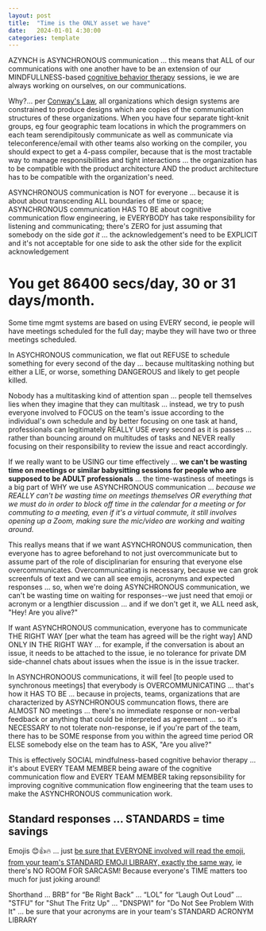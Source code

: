 ```yaml
---
layout: post
title:  "Time is the ONLY asset we have"
date:   2024-01-01 4:30:00
categories: template
---
```



AZYNCH is ASYNCHRONOUS communication ... this means that ALL of our communications with one another have to be an extension of our MINDFULLNESS-based [cognitive behavior therapy](https://en.wikipedia.org/wiki/Cognitive_behavioral_therapy) sessions, ie we are always working on ourselves, on our communications.

Why?... per [Conway's Law](https://en.wikipedia.org/wiki/Conway%27s_law), all organizations which design systems are constrained to produce designs which are copies of the communication structures of these organizations. When you have four separate tight-knit groups, eg four geographic team locations in which the programmers on each team serendipitously communicate as well as communicate via teleconference/email with other teams also working on the compiler, you should expect to get a 4-pass compiler, because that is the most tractable way to manage responsibilities and tight interactions ... the organization has to be compatible with the product architecture AND the product architecture has to be compatible with the organization's need.

ASYNCHRONOUS communication is NOT for everyone ... because it is about about transcending ALL boundaries of time or space; ASYNCHRONOUS communication HAS TO BE about cognitive communication flow engineering, ie EVERYBODY has take responsibility for listening and communicating; there's ZERO for just assuming that somebody on the side *got it* ... the acknowledgement's need to be EXPLICIT and it's not acceptable for one side to ask the other side for the explicit acknowledgement


# You get 86400 secs/day, 30 or 31 days/month.

Some time mgmt systems are based on using EVERY second, ie people will have meetings scheduled for the full day; maybe they will have two or three meetings scheduled.

In ASYCHRONOUS communication, we flat out REFUSE to schedule something for every second of the day ... because multitasking nothing but either a LIE, or worse, something DANGEROUS and likely to get people killed.

Nobody has a multitasking kind of attention span ... people tell themselves lies when they imagine that they can multitask ... instead, we try to push everyone involved to FOCUS on the team's issue according to the individual's own schedule and by better focusing on one task at hand, professionals can legitimately REALLY USE every second as it is passes ... rather than bouncing around on multitudes of tasks and NEVER really focusing on their responsibility to review the issue and react accordingly.

If we really want to be USING our time effectively ... **we can't be wasting time on meetings or similar babysitting sessions for people who are supposed to be ADULT professionals** ... the time-wastiness of meetings is a big part of WHY we use ASYNCHRONOUS communication ... *because we REALLY can't be wasting time on meetings themselves OR everything that we must do in order to block off time in the calendar for a meeting or for commuting to a meeting, even if it's a virtual commute, it still involves opening up a Zoom, making sure the mic/video are working and waiting around.*

This reallys means that if we want ASYNCHRONOUS communication, then everyone has to agree beforehand to not just overcommunicate but to assume part of the role of disciplinarian for ensuring that everyone else overcommunicates. Overcommunicating is necessary, because we can grok screenfuls of text and we can all see emojis, acronyms and expected responses ... so, when we're doing ASYNCHRONOUS communication, we can't be wasting time on waiting for responses--we just need that emoji or acronym or a lengthier discussion ... and if we don't get it, we ALL need ask, "Hey! Are you alive?" 
 
If want ASYNCHRONOUS communication, everyone has to communicate THE RIGHT WAY [per what the team has agreed will be the right way] AND ONLY IN THE RIGHT WAY ... for example, if the conversation is about an issue, it needs to be attached to the issue, ie no tolerance for private DM side-channel chats about issues when the issue is in the issue tracker.

In ASYNCHRONOOUS communications, it will feel [to people used to synchronous meetings] that everybody is OVERCOMMUNICATING ... that's how it HAS TO BE ... because in projects, teams, organizations that are characterized by ASYNCHRONOUS communcation flows, there are ALMOST NO meetings ... there's no immediate response or non-verbal feedback or anything that could be interpreted as agreement ... so it's NECESSARY to not tolerate non-response, ie if you're part of the team, there has to be SOME response from you within the agreed time period OR ELSE somebody else on the team has to ASK, "Are you alive?"

This is effectively SOCIAL mindfulness-based cognitive behavior therapy ... it's about EVERY TEAM MEMBER being aware of the cognitive communication flow and EVERY TEAM MEMBER taking repsonsibility for improving cognitive communication flow engineering that the team uses to make the ASYNCHRONOUS communication work.

## Standard responses ... STANDARDS = time savings

Emojis 😊👍🔥 ... just [be sure that EVERYONE involved will read the emoji, from your team's STANDARD EMOJI LIBRARY, exactly the same way](https://www.psychologytoday.com/us/blog/small-talk-and-big-questions/202304/the-problem-with-emojis), ie there's NO ROOM FOR SARCASM! Because everyone's TIME matters too much for just joking around!

Shorthand ... BRB” for “Be Right Back” ... “LOL” for “Laugh Out Loud” ... "STFU" for "Shut The Fritz Up" ... "DNSPWI" for "Do Not See Problem With It" ... be sure that your acronyms are in your team's STANDARD ACRONYM LIBRARY